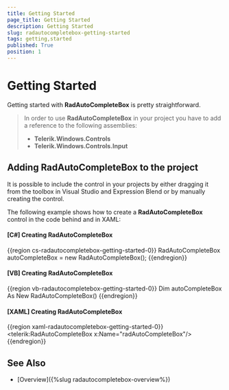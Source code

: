 ```yaml
---
title: Getting Started
page_title: Getting Started
description: Getting Started
slug: radautocompletebox-getting-started
tags: getting,started
published: True
position: 1
---
```


# Getting Started

Getting started with __RadAutoCompleteBox__ is pretty straightforward.

>In order to use __RadAutoCompleteBox__ in your project you have to add a reference to the following assemblies:
>	* __Telerik.Windows.Controls__
>	* __Telerik.Windows.Controls.Input__

## Adding RadAutoCompleteBox to the project

It is possible to include the control in your projects by either dragging it from the toolbox in Visual Studio and Expression Blend or by manually creating the control.

The following example shows how to create a __RadAutoCompleteBox__ control in the code behind and in XAML:

#### __[C#] Creating RadAutoCompleteBox__

{{region cs-radautocompletebox-getting-started-0}}
	RadAutoCompleteBox autoCompleteBox = new RadAutoCompleteBox();
{{endregion}}

#### __[VB] Creating RadAutoCompleteBox__

{{region vb-radautocompletebox-getting-started-0}}
	Dim autoCompleteBox As New RadAutoCompleteBox()
{{endregion}}

#### __[XAML] Creating RadAutoCompleteBox__

{{region xaml-radautocompletebox-getting-started-0}}
	<UserControl xmlns:telerik="http://schemas.telerik.com/2008/xaml/presentation">
	    <Grid x:Name="LayoutRoot" Background="White">
	        <telerik:RadAutoCompleteBox x:Name="radAutoCompleteBox"/>
	    </Grid>
	</UserControl>
{{endregion}}

## See Also

 * [Overview]({%slug radautocompletebox-overview%})
